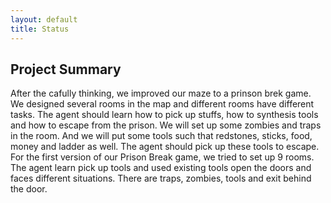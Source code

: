 ```yaml
---
layout: default
title: Status
---
```


## Project Summary
After the cafully thinking, we improved our maze to a prinson brek game. We designed several rooms in the map and different rooms have different tasks. The agent should learn how to pick up stuffs, how to synthesis tools and how to escape from the prison. We will set up some zombies and traps in the room. And we will put some tools such that redstones, sticks, food, money and ladder as well. The agent should pick up these tools to escape. For the first version of our Prison Break game, we tried to set up 9 rooms. The agent learn pick up tools and used existing tools open the doors and faces different situations. There are traps, zombies, tools and exit behind the door. 
